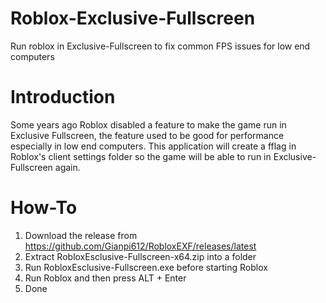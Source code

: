 # Roblox-Exclusive-Fullscreen 
Run roblox in Exclusive-Fullscreen to fix common FPS issues for low end computers

# Introduction
Some years ago Roblox disabled a feature to make the game run in Exclusive Fullscreen, the feature used to be good for performance especially in low end computers. This application will create a fflag in Roblox's client settings folder so the game will be able to run in Exclusive-Fullscreen again.

# How-To
1. Download the release from https://github.com/Gianpi612/RobloxEXF/releases/latest
2. Extract RobloxEsclusive-Fullscreen-x64.zip into a folder
3. Run RobloxEsclusive-Fullscreen.exe before starting Roblox
4. Run Roblox and then press ALT + Enter
5. Done

